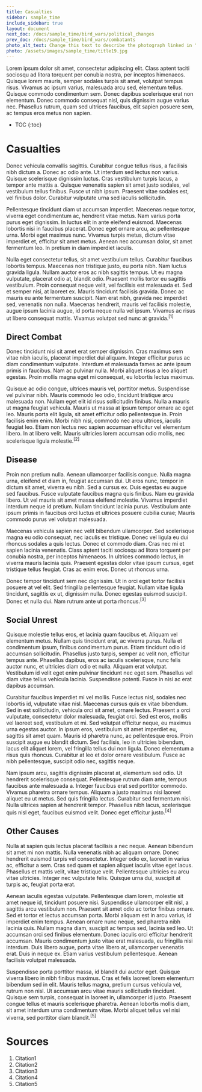 ```yaml
---
title: Casualties
sidebar: sample_time
include_sidebar: true
layout: document
next_doc: /docs/sample_time/bird_wars/political_changes
prev_doc: /docs/sample_time/bird_wars/combatants
photo_alt_text: Change this text to describe the photograph linked in "photo".
photo: /assets/images/sample_time/title19.jpg
---
```


Lorem ipsum dolor sit amet, consectetur adipiscing elit. Class aptent taciti sociosqu ad litora torquent per conubia nostra, per inceptos himenaeos. Quisque lorem mauris, semper sodales turpis sit amet, volutpat tempus risus. Vivamus ac ipsum varius, malesuada arcu sed, elementum tellus. Quisque commodo condimentum sem. Donec dapibus scelerisque erat non elementum. Donec commodo consequat nisl, quis dignissim augue varius nec. Phasellus rutrum, quam sed ultrices faucibus, elit sapien posuere sem, ac tempus eros metus non sapien. 

* TOC
{:toc}

# Casualties

Donec vehicula convallis sagittis. Curabitur congue tellus risus, a facilisis nibh dictum a. Donec ac odio ante. Ut interdum sed lectus non varius. Quisque scelerisque dignissim luctus. Cras vestibulum turpis lacus, a tempor ante mattis a. Quisque venenatis sapien sit amet justo sodales, vel vestibulum tellus finibus. Fusce ut nibh ipsum. Praesent vitae sodales est, vel finibus dolor. Curabitur vulputate urna sed iaculis sollicitudin.

Pellentesque tincidunt diam ut accumsan imperdiet. Maecenas neque tortor, viverra eget condimentum ac, hendrerit vitae metus. Nam varius porta purus eget dignissim. In luctus elit in ante eleifend euismod. Maecenas lobortis nisi in faucibus placerat. Donec eget ornare arcu, ac pellentesque urna. Morbi eget maximus nunc. Vivamus turpis metus, dictum vitae imperdiet et, efficitur sit amet metus. Aenean nec accumsan dolor, sit amet fermentum leo. In pretium in diam imperdiet iaculis.

Nulla eget consectetur tellus, sit amet vestibulum tellus. Curabitur faucibus lobortis tempus. Maecenas non tristique justo, eu porta nibh. Nam luctus gravida ligula. Nullam auctor eros ac nibh sagittis tempus. Ut eu magna vulputate, placerat odio at, blandit odio. Praesent mollis tortor eu sagittis vestibulum. Proin consequat neque velit, vel facilisis est malesuada et. Sed et semper nisi, at laoreet ex. Mauris tincidunt facilisis gravida. Donec ac mauris eu ante fermentum suscipit. Nam erat nibh, gravida nec imperdiet sed, venenatis non nulla. Maecenas hendrerit, mauris vel facilisis molestie, augue ipsum lacinia augue, id porta neque nulla vel ipsum. Vivamus ac risus ut libero consequat mattis. Vivamus volutpat sed nunc at gravida.<sup>[1]</sup>

## Direct Combat

Donec tincidunt nisi sit amet erat semper dignissim. Cras maximus sem vitae nibh iaculis, placerat imperdiet dui aliquam. Integer efficitur purus ac diam condimentum vulputate. Interdum et malesuada fames ac ante ipsum primis in faucibus. Nam ac pulvinar nulla. Morbi aliquet risus a leo aliquet egestas. Proin mollis magna eget mi consequat, eu lobortis lectus maximus.

Quisque ac odio congue, ultrices mauris vel, porttitor metus. Suspendisse vel pulvinar nibh. Mauris commodo leo odio, tincidunt tristique arcu malesuada non. Nullam eget elit id risus sollicitudin finibus. Nulla a mauris ut magna feugiat vehicula. Mauris ut massa at ipsum tempor ornare ac eget leo. Mauris porta elit ligula, sit amet efficitur odio pellentesque in. Proin facilisis enim enim. Morbi nibh nisi, commodo nec arcu ultrices, iaculis feugiat leo. Etiam non lectus nec sapien accumsan efficitur vel elementum libero. In at libero velit. Mauris ultricies lorem accumsan odio mollis, nec scelerisque ligula molestie.<sup>[2]</sup>

## Disease

Proin non pretium nulla. Aenean ullamcorper facilisis congue. Nulla magna urna, eleifend et diam in, feugiat accumsan dui. Ut eros nunc, tempor in dictum sit amet, viverra eu nibh. Sed a cursus ex. Duis egestas eu augue sed faucibus. Fusce vulputate faucibus magna quis finibus. Nam eu gravida libero. Ut vel mauris sit amet massa eleifend molestie. Vivamus imperdiet interdum neque id pretium. Nullam tincidunt lacinia purus. Vestibulum ante ipsum primis in faucibus orci luctus et ultrices posuere cubilia curae; Mauris commodo purus vel volutpat malesuada.

Maecenas vehicula sapien nec velit bibendum ullamcorper. Sed scelerisque magna eu odio consequat, nec iaculis ex tristique. Donec vel ligula eu dui rhoncus sodales a quis lectus. Donec et commodo diam. Cras nec mi et sapien lacinia venenatis. Class aptent taciti sociosqu ad litora torquent per conubia nostra, per inceptos himenaeos. In ultrices commodo lectus, in viverra mauris lacinia quis. Praesent egestas dolor vitae ipsum cursus, eget tristique tellus feugiat. Cras ac enim eros. Donec ut rhoncus urna.

Donec tempor tincidunt sem nec dignissim. Ut in orci eget tortor facilisis posuere at vel elit. Sed fringilla pellentesque feugiat. Nullam vitae ligula tincidunt, sagittis ex ut, dignissim nulla. Donec egestas euismod suscipit. Donec et nulla dui. Nam rutrum ante ut porta rhoncus.<sup>[3]</sup>

## Social Unrest

Quisque molestie tellus eros, et lacinia quam faucibus et. Aliquam vel elementum metus. Nullam quis tincidunt erat, ac viverra purus. Nulla et condimentum ipsum, finibus condimentum purus. Etiam tincidunt odio id accumsan sollicitudin. Phasellus justo turpis, semper ac velit non, efficitur tempus ante. Phasellus dapibus, eros ac iaculis scelerisque, nunc felis auctor nunc, et ultricies diam odio et nulla. Aliquam erat volutpat. Vestibulum id velit eget enim pulvinar tincidunt nec eget sem. Phasellus vel diam vitae tellus vehicula lacinia. Suspendisse potenti. Fusce in nisi ac erat dapibus accumsan.

Curabitur faucibus imperdiet mi vel mollis. Fusce lectus nisl, sodales nec lobortis id, vulputate vitae nisl. Maecenas cursus quis ex vitae bibendum. Sed in est sollicitudin, vehicula orci sit amet, ornare lectus. Praesent a orci vulputate, consectetur dolor malesuada, feugiat orci. Sed est eros, mollis vel laoreet sed, vestibulum et mi. Sed volutpat efficitur neque, eu maximus urna egestas auctor. In ipsum eros, vestibulum sit amet imperdiet eu, sagittis sit amet quam. Mauris id pharetra nunc, ac pellentesque eros. Proin suscipit augue eu blandit dictum. Sed facilisis, leo in ultricies bibendum, lacus elit aliquet lorem, vel fringilla tellus dui non ligula. Donec elementum a risus quis rhoncus. Curabitur at leo et dolor ornare vestibulum. Fusce ac nibh pellentesque, suscipit odio nec, sagittis neque.

Nam ipsum arcu, sagittis dignissim placerat at, elementum sed odio. Ut hendrerit scelerisque consequat. Pellentesque rutrum diam ante, tempus faucibus ante malesuada a. Integer faucibus erat sed porttitor commodo. Vivamus pharetra ornare tempus. Aliquam a justo maximus nisi laoreet aliquet eu ut metus. Sed quis fringilla lectus. Curabitur sed fermentum nisi. Nulla ultrices sapien at hendrerit tempor. Phasellus nibh lacus, scelerisque quis nisl eget, faucibus euismod velit. Donec eget efficitur justo.<sup>[4]</sup>

## Other Causes

Nulla at sapien quis lectus placerat facilisis a nec neque. Aenean bibendum sit amet mi non mattis. Nulla venenatis nibh ac aliquam ornare. Donec hendrerit euismod turpis vel consectetur. Integer odio ex, laoreet in varius ac, efficitur a sem. Cras sed quam et sapien aliquet iaculis vitae eget lacus. Phasellus et mattis velit, vitae tristique velit. Pellentesque ultricies eu arcu vitae ultricies. Integer nec vulputate felis. Quisque urna dui, suscipit at turpis ac, feugiat porta erat.

Aenean iaculis egestas vulputate. Pellentesque diam lorem, molestie sit amet neque id, tincidunt posuere nisi. Suspendisse ullamcorper elit nisl, a sagittis arcu vestibulum non. Praesent sit amet odio ac tortor finibus ornare. Sed et tortor et lectus accumsan porta. Morbi aliquam est in arcu varius, id imperdiet enim tempus. Aenean ornare nunc neque, sed pharetra nibh lacinia quis. Nullam magna diam, suscipit ac tempus sed, lacinia sed leo. Ut accumsan orci sed finibus elementum. Donec iaculis orci efficitur hendrerit accumsan. Mauris condimentum justo vitae erat malesuada, eu fringilla nisi interdum. Duis libero augue, porta vitae libero at, ullamcorper venenatis erat. Duis in neque ex. Etiam varius vestibulum pellentesque. Aenean facilisis volutpat malesuada.

Suspendisse porta porttitor massa, id blandit dui auctor eget. Quisque viverra libero in nibh finibus maximus. Cras et felis laoreet lorem elementum bibendum sed in elit. Mauris tellus magna, pretium cursus vehicula vel, rutrum non nisl. Ut accumsan arcu vitae mauris sollicitudin tincidunt. Quisque sem turpis, consequat in laoreet in, ullamcorper id justo. Praesent congue tellus et mauris scelerisque pharetra. Aenean lobortis mollis diam, sit amet interdum urna condimentum vitae. Morbi aliquet tellus vel nisi viverra, sed porttitor diam blandit.<sup>[5]</sup>

# Sources

1. Citation1
2. Citation2
3. Citation3
4. Citation4
5. Citation5
